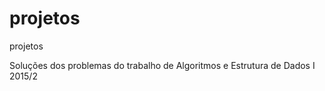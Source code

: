 # projetos
projetos


Soluções dos problemas do trabalho de Algoritmos e Estrutura de Dados I 2015/2
